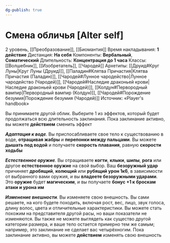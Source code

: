```yaml
---
dg-publish: true
---
```

# Смена обличья [Alter self]
2 уровень, [[Преобразование]], [[Биомантия]]
Время накладывания: **1 действие**
Дистанция: **На себя**
Компоненты: **Вербальный**, **Соматический**
Длительность: **Концентрация до 1 часа**
Классы: [[Волшебник]], [[Изобретатель]], [[Чародей]]
Архетипы: [[Друид#Круг Луны|Круг Луны (Друид)]], [[Паладин#Клятва Причастия|Клятва Причастия (Паладин)]], [[Чародей#Лунное чародейство|Лунное чародейство (Чародей)]], [[Чародей#Наследие драконьей крови|Наследие драконьей крови (Чародей)]], [[Колдун#Первородный вампир|Первородный вампир (Колдун)]], [[Чародей#Порождение безумия|Порождение безумия (Чародей)]]
Источник: «Player's handbook»

Вы принимаете другой облик. Выберите 1 из эффектов, который будет продолжаться всю длительность заклинания. Пока заклинание активно, вы можете **действием** сменить эффект

_**Адаптация к воде**._ Вы приспосабливаете свое тело к существованию в воде, **отращивая жабры** и **перепонки между пальцами**. Вы можете **дышать под водой** и получаете **скорость плавания**, равную **скорости ходьбы**

_**Естественное оружие**._ Вы отращиваете **когти**, **клыки**, **шипы**, **рога** или другое **естественное оружие** на свой выбор. Ваш **безоружный удар** причиняет **дробящий**, **колющий** или **рубящий урон 1к6**, в зависимости от выбранного вами оружия, и вы **владеете безоружными ударами**. Это **оружие** будет **магическим**, и вы получаете **бонус +1 к броскам атаки и урона им**

_**Изменение внешности**._ Вы изменяете свою внешность. Вы сами решаете, на кого будете походить, включая рост, вес, лицо, звук голоса, длину волос, цвета и отличительные характеристики. Вы можете стать похожим на представителя другой расы, но ваши показатели не изменяются. Вы также не можете выглядеть как существо другой категории размера, и ваше тело остается примерно тем же самым; например, это заклинание не сделает вас четырёхногим. Пока заклинание активно, вы можете **действием** изменять свою внешность